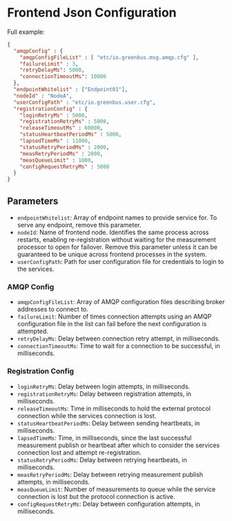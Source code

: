 
# Frontend Json Configuration

Full example:

```json
{
  "amqpConfig" : {
    "amqpConfigFileList" : [ "etc/io.greenbus.msg.amqp.cfg" ],
    "failureLimit" : 3,
    "retryDelayMs": 5000,
    "connectionTimeoutMs": 10000
  },
  "endpointWhitelist" : ["Endpoint01"],
  "nodeId" : "NodeA",
  "userConfigPath" : "etc/io.greenbus.user.cfg",
  "registrationConfig" : {
    "loginRetryMs" : 5000,
    "registrationRetryMs" : 5000,
    "releaseTimeoutMs" : 60000,
    "statusHeartbeatPeriodMs" : 5000,
    "lapsedTimeMs" : 11000,
    "statusRetryPeriodMs" : 2000,
    "measRetryPeriodMs" : 2000,
    "measQueueLimit" : 1000,
    "configRequestRetryMs" : 5000
  }
}
```

## Parameters

- `endpointWhitelist`: Array of endpoint names to provide service for. To serve any endpoint, remove this parameter.
- `nodeId`: Name of frontend node. Identifies the same process across restarts, enabling re-registration without waiting
for the measurement processor to open for failover. Remove this parameter unless it can be guaranteed to be unique across
frontend processes in the system.
- `userConfigPath`: Path for user configuration file for credentials to login to the services.

### AMQP Config

- `amqpConfigFileList`: Array of AMQP configuration files describing broker addresses to connect to.
- `failureLimit`: Number of times connection attempts using an AMQP configuration file in the list can fail before the
next configuration is attempted.
- `retryDelayMs`: Delay between connection retry attempt, in milliseconds.
- `connectionTimeoutMs`: Time to wait for a connection to be successful, in milliseconds.

### Registration Config

- `loginRetryMs`: Delay between login attempts, in milliseconds.
- `registrationRetryMs`: Delay between registration attempts, in milliseconds.
- `releaseTimeoutMs`: Time in milliseconds to hold the external protocol connection while the services connection is lost.
- `statusHeartbeatPeriodMs`: Delay between sending heartbeats, in milliseconds.
- `lapsedTimeMs`: Time, in milliseconds, since the last successful measurement publish or heartbeat after which to consider
the services connection lost and attempt re-registration.
- `statusRetryPeriodMs`: Delay between retrying heartbeats, in milliseconds.
- `measRetryPeriodMs`: Delay between retrying measurement publish attempts, in milliseconds.
- `measQueueLimit`: Number of measurements to queue while the service connection is lost but the protocol connection is active.
- `configRequestRetryMs`: Delay between configuration attempts, in milliseconds.

